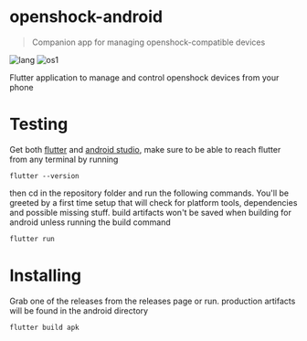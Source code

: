 # openshock-android
> Companion app for managing openshock-compatible devices
>
> 
![lang](https://img.shields.io/badge/Flutter-02569B?style=for-the-badge&logo=flutter&logoColor=white) ![os1](https://img.shields.io/badge/Android-3DDC84?style=for-the-badge&logo=android&logoColor=white)

Flutter application to manage and control openshock devices from your phone

# Testing
Get both [flutter](https://flutter.dev/) and [android studio](https://developer.android.com/studio), make sure to be able to reach flutter from any terminal by running 

`flutter --version`

then cd in the repository folder and run the following commands. You'll be greeted by a first time setup that will check for platform tools, dependencies and possible missing stuff. build artifacts won't be saved when building for android unless running the build command

```bash
flutter run
```

# Installing

Grab one of the releases from the releases page or run. production artifacts will be found in the android directory
```bash
flutter build apk
```
